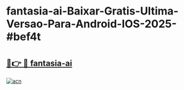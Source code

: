 # fantasia-ai-Baixar-Gratis-Ultima-Versao-Para-Android-IOS-2025-#bef4t

# <h2><a href="https://ainizakaria.my?title=fantasia-ai&ref=24M">🔗👉 🔴 fantasia-ai</a></h2>

[![acn](https://github.com/user-attachments/assets/0f9c940e-d8b0-45ae-aac7-cd30a18b3e1c)](https://ainizakaria.my?title=fantasia-ai&ref=24M)

